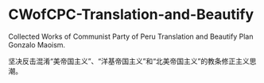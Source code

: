 # CWofCPC-Translation-and-Beautify
Collected Works of Communist Party of Peru Translation and Beautify Plan Gonzalo Maoism.

坚决反击混淆“美帝国主义”、“洋基帝国主义”和“北美帝国主义”的教条修正主义思潮。
